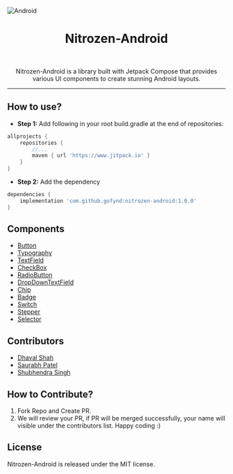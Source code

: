 ![Android][NITROZEN_KIT_IMAGE_URL]

<h1 align="center">Nitrozen-Android</h1>

<p align="center">
    <a href="#"><img alt="" src="https://img.shields.io/badge/API-23%2B-green" /></a>
    <a href="https://www.jitpack.io/"><img alt="" src="https://img.shields.io/badge/Build-JitPack-blue" /></a>
    <a href="#"><img alt="" src="https://img.shields.io/badge/License-MIT-blue" /></a>
</p>

<p align="center">
Nitrozen-Android is a library built with Jetpack Compose that provides various UI components to create stunning Android layouts.
</p> 

---

## How to use?

- **Step 1:** Add following in your root build.gradle at the end of repositories:
```groovy
allprojects {
    repositories {
        //...
        maven { url 'https://www.jitpack.io' }
    }
}
```
- **Step 2:** Add the dependency
```groovy
dependencies {
    implementation 'com.github.gofynd:nitrozen-android:1.0.0'
}
```

## Components

* [Button](./assets/documents/buttons.md)
* [Typography](./assets/documents/typography.md)
* [TextField](./assets/documents/textfields.md)
* [CheckBox](./assets/documents/checkbox.md)
* [RadioButton](./assets/documents/radiobutton.md)
* [DropDownTextField](./assets/documents/dropdowntextfield.md)
* [Chip](./assets/documents/chip.md)
* [Badge](./assets/documents/badge.md)
* [Switch](./assets/documents/switch.md)
* [Stepper](./assets/documents/stepper.md)
* [Selector](./assets/documents/selector.md)

## Contributors
* [Dhaval Shah][CONT_DHAVAL]
* [Saurabh Patel][CONT_SAURABH]
* [Shubhendra Singh][CONT_SHUBHENDRA]

## How to Contribute?

1. Fork Repo and Create PR.
2. We will review your PR, if PR will be merged successfully, your name will visible under the contributors list. Happy coding :)

## License
Nitrozen-Android is released under the MIT license.

[NITROZEN_KIT_IMAGE_URL]: https://raw.githubusercontent.com/hitendra-gofynd/nitrozen-ios/master/Example-Nitrozen-SwiftUI/Example-Nitrozen-SwiftUI/Preview%20Content/Nitrozen-github-white.png
[CONT_DHAVAL]: https://github.com/dhavalshah05
[CONT_SAURABH]: https://github.com/Saurabh510
[CONT_SHUBHENDRA]: https://github.com/shubhendras11
